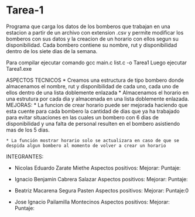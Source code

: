# Tarea-1
Programa que carga los datos de los bomberos que trabajan en una estacion a partir de un archivo con extension .csv y permite modificar los bomberos con sus datos y la creacion de un
horario con ellos segun su disponibilidad.
Cada bombero contiene su nombre, rut y disponibilidad dentro de los siete dias de la semana.

Para compilar ejecutar comando gcc main.c list.c -o Tarea1
Luego ejecutar Tarea1.exe

ASPECTOS TECNICOS
    * Creamos una estructura de tipo bombero donde almacenamos el nombre, rut y disponibilidad de cada uno, cada uno de ellos dentro de una lista doblemente enlazada
    * Almacenamos el horario en una estrutura por cada dia y almacenada en una lista doblemente enlazada.
MEJORAS:
    * La funcion de crear horario puede ser mejorada haciendo que esta cuente para cada bombero la cantidad de dias que ya ha trabajado para evitar situaciones en las cuales un bombero con 6 dias de disponibilidad y una falta de personal resulten en el bombero asistiendo mas de los 5 dias.

    * La función mostrar horario solo se actualizara en caso de que se despida algun bombero al momento de volver a crear un horario


INTEGRANTES:
* Nicolas Eduardo Zarate Miethe
    Aspectos positivos:
    Mejorar:
    Puntaje:

* Ignacio Benjamin Cabrera Salazar
    Aspectos positivos:
    Mejorar:
    Puntaje:

* Beatriz Macarena Segura Pasten
    Aspectos positivos:
    Mejorar:
    Puntaje:0

* Jose Ignacio Pailamilla Montecinos
    Aspectos positivos:
    Mejorar:
    Puntaje:
 
